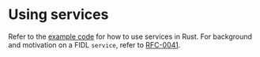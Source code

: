 # Using services

Refer to the [example code][code] for how to use services in Rust. For
background and motivation on a FIDL `service`, refer to [RFC-0041][rfc-0041].

<!-- xrefs -->
[code]: /examples/fidl/rust/services
[rfc-0041]: contribute/governance/rfcs/0041_unifying_services_devices.md
